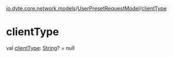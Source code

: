 [io.dyte.core.network.models](../index.md)/[UserPresetRequestModel](index.md)/[clientType](client-type.md)

# clientType


val [clientType](client-type.md): [String](https://kotlinlang.org/api/latest/jvm/stdlib/kotlin/-string/index.html)? = null
